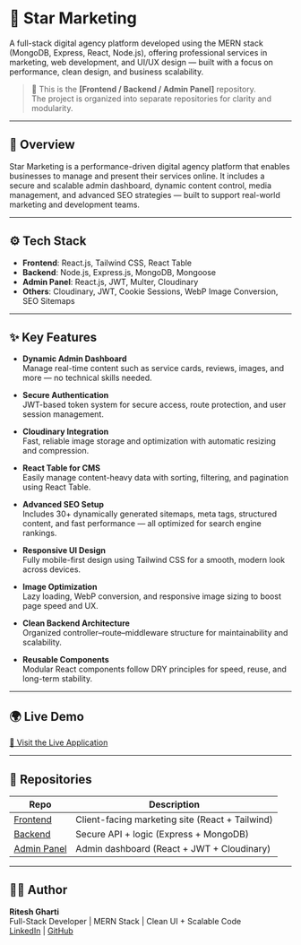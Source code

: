 # 🚀 Star Marketing

A full-stack digital agency platform developed using the MERN stack (MongoDB, Express, React, Node.js), offering professional services in marketing, web development, and UI/UX design — built with a focus on performance, clean design, and business scalability.

> 📁 This is the **[Frontend / Backend / Admin Panel]** repository.  
> The project is organized into separate repositories for clarity and modularity.

---

## 📌 Overview

Star Marketing is a performance-driven digital agency platform that enables businesses to manage and present their services online. It includes a secure and scalable admin dashboard, dynamic content control, media management, and advanced SEO strategies — built to support real-world marketing and development teams.

---

## ⚙️ Tech Stack

- **Frontend**: React.js, Tailwind CSS, React Table
- **Backend**: Node.js, Express.js, MongoDB, Mongoose
- **Admin Panel**: React.js, JWT, Multer, Cloudinary
- **Others**: Cloudinary, JWT, Cookie Sessions, WebP Image Conversion, SEO Sitemaps

---

## ✨ Key Features

- **Dynamic Admin Dashboard**  
  Manage real-time content such as service cards, reviews, images, and more — no technical skills needed.

- **Secure Authentication**  
  JWT-based token system for secure access, route protection, and user session management.

- **Cloudinary Integration**  
  Fast, reliable image storage and optimization with automatic resizing and compression.

- **React Table for CMS**  
  Easily manage content-heavy data with sorting, filtering, and pagination using React Table.

- **Advanced SEO Setup**  
  Includes 30+ dynamically generated sitemaps, meta tags, structured content, and fast performance — all optimized for search engine rankings.

- **Responsive UI Design**  
  Fully mobile-first design using Tailwind CSS for a smooth, modern look across devices.

- **Image Optimization**  
  Lazy loading, WebP conversion, and responsive image sizing to boost page speed and UX.

- **Clean Backend Architecture**  
  Organized controller–route–middleware structure for maintainability and scalability.

- **Reusable Components**  
  Modular React components follow DRY principles for speed, reuse, and long-term stability.

---

## 🌍 Live Demo

[🔗 Visit the Live Application](https://wingstarnarketing.com)

---

## 📁 Repositories

| Repo        | Description                              |
|-------------|------------------------------------------|
| [Frontend](https://github.com/riteshgharti333/star_marketing_frontend)     | Client-facing marketing site (React + Tailwind) |
| [Backend](https://github.com/riteshgharti333/star_marketing_backend)       | Secure API + logic (Express + MongoDB)         |
| [Admin Panel](https://github.com/riteshgharti333/star_marketing_admin)     | Admin dashboard (React + JWT + Cloudinary)     |

---

## 👨‍💻 Author

**Ritesh Gharti**  
Full-Stack Developer | MERN Stack | Clean UI + Scalable Code  
[LinkedIn](https://www.linkedin.com/in/riteshgharti333) | [GitHub](https://github.com/riteshgharti333)
